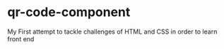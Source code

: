 # qr-code-component
My First attempt to tackle challenges of HTML and CSS in order to learn front end
